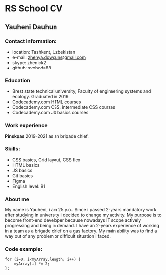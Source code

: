 # RS School CV

## Yauheni Dauhun

### Contact information:
- location: Tashkent, Uzbekistan
- e-mail: zhenya.dowgun@gmail.com
- skype: zhenick2
- github: svoboda88

### Education
- Brest state technical university, Faculty of engineering systems and ecology. Graduated in 2019.
- Codecademy.com HTML courses
- Codecademy.com CSS, intermediate CSS courses
- Codecademy.com JS basics courses

### Work experience
**Pinskgas** 2019-2021 as an brigade chief.

### Skills:
- CSS basics, Grid layout, CSS flex
- HTML basics
- JS basics
- Git basics
- Figma
- English level: B1

### About me
My name is Yauheni, i am 25 y.o.. Since i passed 2-years mandatory work after studying in university i decided to change my activity. My purpose is to become front-end developer because nowadays IT scope actively progressing and being in demand. I have an 2-years experience of working in a team as a brigade chief on a gas factory. My main ability was to find a way out of any problem or difficult situation i faced.
### Code example:
```let myArray = [2,4,6,8,10,12,14];
for (i=0; i<myArray.length; i++) {
    myArray[i] *= 2;
};
```
